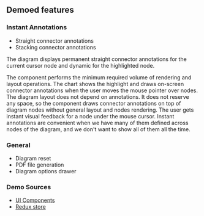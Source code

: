 ## Demoed features
### Instant Annotations
* Straight connector annotations
* Stacking connector annotations

The diagram displays permanent straight connector annotations for the current cursor node and dynamic for the highlighted node. 

The component performs the minimum required volume of rendering and layout operations. The chart shows the highlight and draws on-screen connector annotations when the user moves the mouse pointer over nodes. The diagram layout does not depend on annotations. It does not reserve any space, so the component draws connector annotations on top of diagram nodes without general layout and nodes rendering. The user gets instant visual feedback for a node under the mouse cursor. Instant annotations are convenient when we have many of them defined across nodes of the diagram, and we don't want to show all of them all the time.

### General
* Diagram reset
* PDF file generation
* Diagram options drawer

### Demo Sources
* [UI Components](https://github.com/BasicPrimitives/react-demo/tree/master/client/src/containers/HighlightAnnotations)
* [Redux store](https://github.com/BasicPrimitives/react-demo/blob/master/client/src/redux/modules/demos/highlightannotations.js)